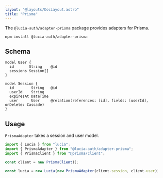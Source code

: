 ```yaml
---
layout: "@layouts/DocLayout.astro"
title: "Prisma"
---
```


The `@lucia-auth/adapter-prisma` package provides adapters for Prisma.

```
npm install @lucia-auth/adapter-prisma
```

## Schema

```prisma
model User {
  id       String    @id
  sessions Session[]
}

model Session {
  id        String   @id
  userId    String
  expiresAt DateTime
  user      User     @relation(references: [id], fields: [userId], onDelete: Cascade)
}
```

## Usage

`PrismaAdapter` takes a session and user model.

```ts
import { Lucia } from "lucia";
import { PrismaAdapter } from "@lucia-auth/adapter-prisma";
import { PrismaClient } from "@prisma/client";

const client = new PrismaClient();

const lucia = new Lucia(new PrismaAdapter(client.session, client.user));
```
